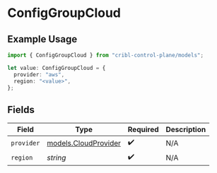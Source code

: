 # ConfigGroupCloud

## Example Usage

```typescript
import { ConfigGroupCloud } from "cribl-control-plane/models";

let value: ConfigGroupCloud = {
  provider: "aws",
  region: "<value>",
};
```

## Fields

| Field                                              | Type                                               | Required                                           | Description                                        |
| -------------------------------------------------- | -------------------------------------------------- | -------------------------------------------------- | -------------------------------------------------- |
| `provider`                                         | [models.CloudProvider](../models/cloudprovider.md) | :heavy_check_mark:                                 | N/A                                                |
| `region`                                           | *string*                                           | :heavy_check_mark:                                 | N/A                                                |